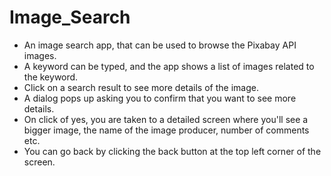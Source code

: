 # Image_Search
* An image search app, that can be used to browse the Pixabay API images.
* A keyword can be typed, and the app shows a list of images related to the keyword.
* Click on a search result to see more details of the image.
* A dialog pops up asking you to confirm that you want to see more details.
* On click of yes, you are taken to a detailed screen where you'll see a bigger image, the name of the image producer, number of comments etc.
* You can go back by clicking the back button at the top left corner of the screen.
